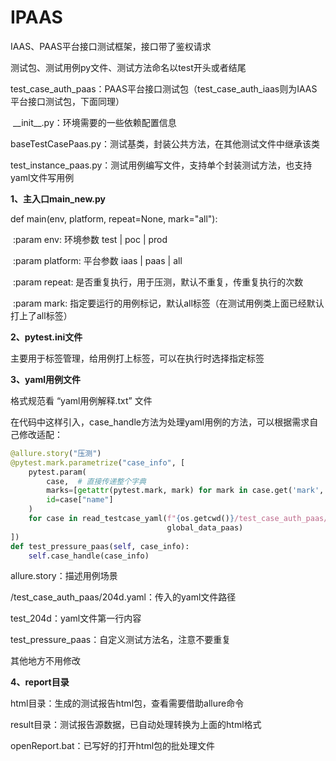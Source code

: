 # IPAAS
IAAS、PAAS平台接口测试框架，接口带了鉴权请求

测试包、测试用例py文件、测试方法命名以test开头或者结尾

test_case_auth_paas：PAAS平台接口测试包（test_case_auth_iaas则为IAAS平台接口测试包，下面同理）

​	\_\_init\_\_.py：环境需要的一些依赖配置信息

​	baseTestCasePaas.py：测试基类，封装公共方法，在其他测试文件中继承该类

​	test_instance_paas.py：测试用例编写文件，支持单个封装测试方法，也支持yaml文件写用例

**1、主入口main_new.py**

def main(env, platform, repeat=None, mark="all"):

​	:param env: 环境参数 test | poc | prod

​	:param platform: 平台参数 iaas | paas | all

​	:param repeat: 是否重复执行，用于压测，默认不重复，传重复执行的次数

​	:param mark: 指定要运行的用例标记，默认all标签（在测试用例类上面已经默认打上了all标签）

**2、pytest.ini文件**

主要用于标签管理，给用例打上标签，可以在执行时选择指定标签

**3、yaml用例文件**

格式规范看 “yaml用例解释.txt” 文件

在代码中这样引入，case_handle方法为处理yaml用例的方法，可以根据需求自己修改适配：

```python
@allure.story("压测")
@pytest.mark.parametrize("case_info", [
    pytest.param(
        case,  # 直接传递整个字典
        marks=[getattr(pytest.mark, mark) for mark in case.get('mark', [])],  # 动态获取 mark
        id=case["name"]
    )
    for case in read_testcase_yaml(f"{os.getcwd()}/test_case_auth_paas/204d.yaml", "test_204d",
                                   global_data_paas)
])
def test_pressure_paas(self, case_info):
    self.case_handle(case_info)
```

allure.story：描述用例场景

/test_case_auth_paas/204d.yaml：传入的yaml文件路径

test_204d：yaml文件第一行内容

test_pressure_paas：自定义测试方法名，注意不要重复

其他地方不用修改

**4、report目录**

html目录：生成的测试报告html包，查看需要借助allure命令

result目录：测试报告源数据，已自动处理转换为上面的html格式

openReport.bat：已写好的打开html包的批处理文件